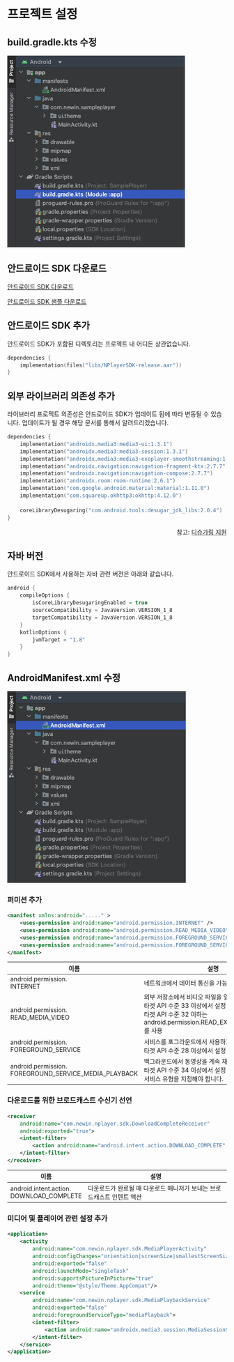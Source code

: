 # 프로젝트 설정

## build.gradle.kts 수정

![](./img/build-gradle-kts.png)

## 안드로이드 SDK 다운로드

[안드로이드 SDK 다운로드](https://app.playnplay.com/sdks/latest/NPlayerSDK-android.zip)

[안드로이드 SDK 샘플 다운로드](https://app.playnplay.com/sdks/latest/NPlayerSDKSample-android.zip)


## 안드로이드 SDK 추가

안드로이드 SDK가 포함된 디렉토리는 프로젝트 내 어디든 상관없습니다.

```kotlin
dependencies {
	implementation(files("libs/NPlayerSDK-release.aar"))
}
```

## 외부 라이브러리 의존성 추가

라이브러리 프로젝트 의존성은 안드로이드 SDK가 업데이트 됨에 따라 변동될 수 있습니다. 업데이트가 될 경우 해당 문서를 통해서 알려드리겠습니다.

```kotlin
dependencies {
    implementation("androidx.media3:media3-ui:1.3.1")
    implementation("androidx.media3:media3-session:1.3.1")
    implementation("androidx.media3:media3-exoplayer-smoothstreaming:1.3.1")
    implementation("androidx.navigation:navigation-fragment-ktx:2.7.7")
    implementation("androidx.navigation:navigation-compose:2.7.7")
    implementation("androidx.room:room-runtime:2.6.1")
    implementation("com.google.android.material:material:1.11.0")
    implementation("com.squareup.okhttp3:okhttp:4.12.0")
	
    coreLibraryDesugaring("com.android.tools:desugar_jdk_libs:2.0.4")
}
```

<div align="right">
참고: <a href="https://developer.android.com/studio/write/java8-support?hl=ko#library-desugaring">디슈가링 지원</a>
</div>

## 자바 버전

안드로이드 SDK에서 사용하는 자바 관련 버전은 아래와 같습니다.

```kotlin
android {
    compileOptions {
        isCoreLibraryDesugaringEnabled = true
		sourceCompatibility = JavaVersion.VERSION_1_8
        targetCompatibility = JavaVersion.VERSION_1_8
    }
    kotlinOptions {
 		jvmTarget = "1.8"
    }
}
```

## AndroidManifest.xml 수정

![](./img/android-manifest.png)

### 퍼미션 추가

```xml
<manifest xmlns:android="....." >
    <uses-permission android:name="android.permission.INTERNET" />
    <uses-permission android:name="android.permission.READ_MEDIA_VIDEO" />
    <uses-permission android:name="android.permission.FOREGROUND_SERVICE" />
    <uses-permission android:name="android.permission.FOREGROUND_SERVICE_MEDIA_PLAYBACK" />
</manifest>
```

| 이름   | 설명 |
|-------|-----|
| android.permission.<br>INTERNET | 네트워크에서 데이터 통신을 가능하게 설정 |
| android.permission.<br>READ_MEDIA_VIDEO | 외부 저장소에서 비디오 파일을 열기 위한 설정<br>타겟 API 수준 33 이상에서 설정<br>타겟 API 수준 32 이하는 android.permission.READ_EXTERNAL_STORAGE를 사용 |
| android.permission.<br>FOREGROUND_SERVICE | 서비스를 포그라운드에서 사용하기 위해서 설정<br>타겟 API 수준 28 이상에서 설정 |
| android.permission.<br>FOREGROUND_SERVICE_MEDIA_PLAYBACK | 백그라운드에서  동영상을 계속 재생하기 위한 설정<br>타겟 API 수준 34 이상에서 설정 - 적절한 포그라운드 서비스 유형을 지정해야 합니다. |

### 다운로드를 위한 브로드캐스트 수신기 선언

```xml
<receiver
    android:name="com.newin.nplayer.sdk.DownloadCompleteReceiver"
    android:exported="true">
    <intent-filter>
        <action android:name="android.intent.action.DOWNLOAD_COMPLETE" />
    </intent-filter>
</receiver>
```

| 이름   | 설명 |
|-------|-----|
| android.intent.action.<br>DOWNLOAD_COMPLETE | 다운로드가 완료될 때 다운로드 매니저가 보내는 브로드캐스트 인텐트 액션 |


### 미디어 및 플레이어 관련 설정 추가

```xml
<application>
    <activity
        android:name="com.newin.nplayer.sdk.MediaPlayerActivity"
        android:configChanges="orientation|screenSize|smallestScreenSize|screenLayout|keyboardHidden"
        android:exported="false"
        android:launchMode="singleTask"
        android:supportsPictureInPicture="true"
        android:theme="@style/Theme.AppCompat"/>
    <service
        android:name="com.newin.nplayer.sdk.MediaPlaybackService"
        android:exported="false"
        android:foregroundServiceType="mediaPlayback">
        <intent-filter>
            <action android:name="androidx.media3.session.MediaSessionService" />        
        </intent-filter>
    </service>
</application>
```
